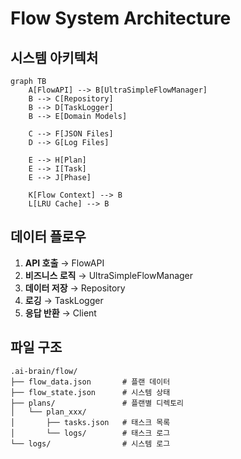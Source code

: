 # Flow System Architecture

## 시스템 아키텍처

```mermaid
graph TB
    A[FlowAPI] --> B[UltraSimpleFlowManager]
    B --> C[Repository]
    B --> D[TaskLogger]
    B --> E[Domain Models]

    C --> F[JSON Files]
    D --> G[Log Files]

    E --> H[Plan]
    E --> I[Task]
    E --> J[Phase]

    K[Flow Context] --> B
    L[LRU Cache] --> B
```

## 데이터 플로우

1. **API 호출** → FlowAPI
2. **비즈니스 로직** → UltraSimpleFlowManager
3. **데이터 저장** → Repository
4. **로깅** → TaskLogger
5. **응답 반환** → Client

## 파일 구조

```
.ai-brain/flow/
├── flow_data.json       # 플랜 데이터
├── flow_state.json      # 시스템 상태
├── plans/               # 플랜별 디렉토리
│   └── plan_xxx/
│       ├── tasks.json   # 태스크 목록
│       └── logs/        # 태스크 로그
└── logs/                # 시스템 로그
```
